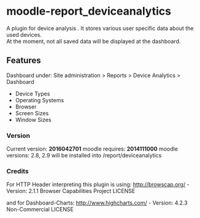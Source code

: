 # moodle-report_deviceanalytics
A plugin for device analysis . 
It stores various user specific data about the used devices. \
At the moment, not all saved data will be displayed at the dashboard.

## Features
Dashboard under: Site administration > Reports > Device Analytics > Dashboard

  - Device Types
  - Operating Systems
  - Browser
  - Screen Sizes
  - Window Sizes

### Version
Current version: **2016042701** 
moodle requires: **2014111000** 
moodle versions: 2.8, 2.9 
will be installed into /report/deviceanalytics

### Credits
For HTTP Header interpreting this plugin is using: 
http://browscap.org/ - Version: 2.1.1 
Browser Capabilities Project LICENSE 

and for Dashboard-Charts: 
http://www.highcharts.com/ - Version: 4.2.3 
Non-Commercial LICENSE
